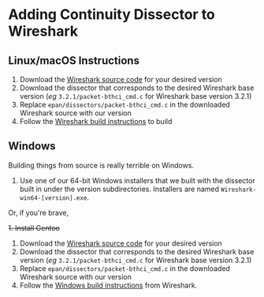 # Adding Continuity Dissector to Wireshark

## Linux/macOS Instructions

1. Download the <a href="https://www.wireshark.org/download.html">Wireshark
   source code</a> for your desired version 
1. Download the dissector that corresponds to the desired Wireshark base version (<i>eg</i>
   `3.2.1/packet-bthci_cmd.c` for Wireshark base version 3.2.1) 
1. Replace `epan/dissectors/packet-bthci_cmd.c` in the downloaded Wireshark
   source with our version
1. Follow the <a href="https://www.wireshark.org/docs/wsug_html_chunked/ChBuildInstallUnixBuild.html">
Wireshark build instructions</a> to build

## Windows 

Building things from source is really terrible on Windows. 

1. Use one of our 64-bit Windows installers that we built with the dissector
   built in under the version subdirectories. Installers are named `Wireshark-win64-[version].exe`.

Or, if you're brave,

<strike> 1. Install Gentoo </strike>

1. Download the <a href="https://www.wireshark.org/download.html">Wireshark
   source code</a> for your desired version 
1. Download the dissector that corresponds to the desired Wireshark base version (<i>eg</i>
   `3.2.1/packet-bthci_cmd.c` for Wireshark base version 3.2.1) 
1. Replace `epan/dissectors/packet-bthci_cmd.c` in the downloaded Wireshark
   source with our version
1. Follow the <a href="https://www.wireshark.org/docs/wsdg_html_chunked/ChSetupWin32.html">Windows build instructions</a> from Wireshark.

